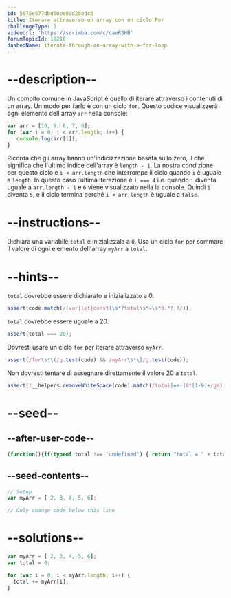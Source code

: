 ```yaml
---
id: 5675e877dbd60be8ad28edc6
title: Iterare attraverso un array con un ciclo For
challengeType: 1
videoUrl: 'https://scrimba.com/c/caeR3HB'
forumTopicId: 18216
dashedName: iterate-through-an-array-with-a-for-loop
---
```


# --description--

Un compito comune in JavaScript è quello di iterare attraverso i contenuti di un array. Un modo per farlo è con un ciclo `for`. Questo codice visualizzerà ogni elemento dell'array `arr` nella console:

```js
var arr = [10, 9, 8, 7, 6];
for (var i = 0; i < arr.length; i++) {
   console.log(arr[i]);
}
```

Ricorda che gli array hanno un'indicizzazione basata sullo zero, il che significa che l'ultimo indice dell'array è `length - 1`. La nostra condizione per questo ciclo è `i < arr.length` che interrompe il ciclo quando `i` è uguale a `length`. In questo caso l’ultima iterazione è `i === 4` i.e. quando `i` diventa uguale a `arr.length - 1` e `6` viene visualizzato nella la console. Quindi `i` diventa `5`, e il ciclo termina perché `i < arr.length` è uguale a `false`.

# --instructions--

Dichiara una variabile `total` e inizializzala a `0`. Usa un ciclo `for` per sommare il valore di ogni elemento dell'array `myArr` a `total`.

# --hints--

`total` dovrebbe essere dichiarato e inizializzato a 0.

```js
assert(code.match(/(var|let|const)\s*?total\s*=\s*0.*?;?/));
```

`total` dovrebbe essere uguale a 20.

```js
assert(total === 20);
```

Dovresti usare un ciclo `for` per iterare attraverso `myArr`.

```js
assert(/for\s*\(/g.test(code) && /myArr\s*\[/g.test(code));
```

Non dovresti tentare di assegnare direttamente il valore 20 a `total`.

```js
assert(!__helpers.removeWhiteSpace(code).match(/total[=+-]0*[1-9]+/gm));
```

# --seed--

## --after-user-code--

```js
(function(){if(typeof total !== 'undefined') { return "total = " + total; } else { return "total is undefined";}})()
```

## --seed-contents--

```js
// Setup
var myArr = [ 2, 3, 4, 5, 6];

// Only change code below this line
```

# --solutions--

```js
var myArr = [ 2, 3, 4, 5, 6];
var total = 0;

for (var i = 0; i < myArr.length; i++) {
  total += myArr[i];
}
```
